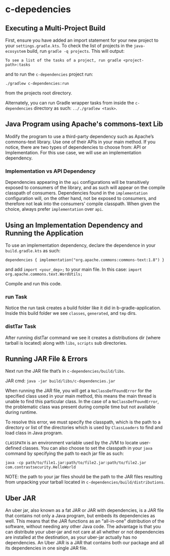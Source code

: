 # c-depedencies

## Executing a Multi-Project Build
First, ensure you have added an import statement for your new project
to your `settings.gradle.kts`. To check the list of projects in the 
`java-ecosystem` build, run `gradle -q projects`.
This will output:

`To see a list of the tasks of a project, run gradle <project-path>:tasks`

and to run the `c-dependencies` project run:

`./gradlew c-dependencies:run`
 
from the projects root directory.
 
Alternately, you can run Gradle wrapper tasks from inside the `c-dependencies`
directory as such: `.././gradlew <task>`.
 
## Java Program using Apache's commons-text Lib
Modify the program to use a third-party dependency such as Apache’s 
commons-text library. Use one of their APIs in your main method. If you
notice, there are two types of dependencies to choose from: API or 
Implementation. For this use case, we will use an implementation dependency.

### Implementation vs API Dependency
Dependencies appearing in the `api` configurations will be transitively 
exposed to consumers of the library, and as such will appear on 
the compile classpath of consumers. Dependencies found in the `implementation` 
configuration will, on the other hand, not be exposed to consumers, and 
therefore not leak into the consumers' compile classpath. When given the choice,
always prefer `implementation` over `api`.


## Using an Implementation Dependency and Running the Application
To use an implementation dependency, declare the dependence in your
 `build.gradle.kts` as such:
 
 `dependencies {
      implementation("org.apache.commons:commons-text:1.8")
  }`
  
 and add `import <your_dep>;` to your main file.
 In this case: `import org.apache.commons.text.WordUtils;`
 
Compile and run this code.

### run Task
Notice the run task creates a build folder like it did in b-gradle-application.
Inside this build folder we see `classes`, `generated`, and `tmp` dirs.

### distTar Task
After running distTar command we see it creates a distributions dir 
(where tarball is located) along with `libs`, `scripts` sub directories.
 

## Running JAR File & Errors
Next run the JAR file that’s in `c-dependencies/build/libs`.

JAR cmd:
`java -jar build/libs/c-dependencies.jar `

When running the JAR file, you will get a `NoClassDefFoundError` for the 
specified class used in your main method, this means the main thread is 
unable to find this particular class. In the case of a 
`NoClassDefFoundError`, the problematic class was present during compile 
time but not available during runtime.

To resolve this error, we must specify the classpath, which is the path to
a directory or list of the directories which is used by `ClassLoaders`
to find and load class in Java program.

`CLASSPATH` is an environment variable used by the JVM to locate user-defined
classes. You can also choose to set the classpath in your `java` command by
specifying the path to each jar file as such:

`java -cp path/to/file1.jar:path/to/file2.jar:path/to/file2.jar com.contrastsecurity.HelloWorld`

NOTE: the path to your jar files should be the path to the JAR files resulting
from unpacking your tarball located in `c-dependencies/build/distributions`.

## Uber JAR
An uber jar, also known as a fat JAR or JAR with dependencies, is a JAR file 
that contains not only a Java program, but embeds its dependencies as well. 
This means that the JAR functions as an "all-in-one" distribution of the 
software, without needing any other Java code. The advantage is that you 
can distribute your uber-jar and not care at all whether or not 
dependencies are installed at the destination, as your uber-jar actually 
has no dependencies. An Uber JAR is a JAR that contains both our package 
and all its dependencies in one single JAR file.